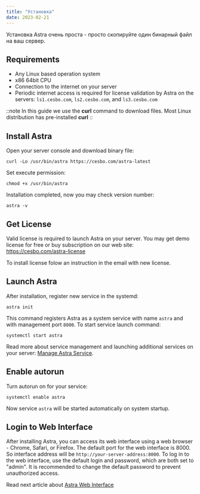 ```yaml
---
title: "Установка"
date: 2023-02-21
---
```


Установка Astra очень проста - просто скопируйте один бинарный файл на ваш сервер.

## Requirements

- Any Linux based operation system
- x86 64bit CPU
- Connection to the internet on your server
- Periodic internet access is required for license validation by Astra on the servers: `ls1.cesbo.com`, `ls2.cesbo.com`, and `ls3.cesbo.com`

::note
In this guide we use the **curl** command to download files. Most Linux distribution has pre-installed **curl**
::

## Install Astra

Open your server console and download binary file:

```
curl -Lo /usr/bin/astra https://cesbo.com/astra-latest
```

Set execute permission:

```
chmod +x /usr/bin/astra
```

Installation completed, now you may check version number:

```
astra -v
```

## Get License

Valid license is required to launch Astra on your server. You may get demo license for free or buy subscription on our web site: https://cesbo.com/astra-license

To install license folow an instruction in the email with new license.

## Launch Astra

After installation, register new service in the systemd:

```
astra init
```

This command registers Astra as a system service with name `astra` and with management port `8000`. To start service launch command:

```
systemctl start astra
```

Read more about service management and launching additional services on your server: [Manage Astra Service](manage-service).

## Enable autorun

Turn autorun on for your service:

```
systemctl enable astra
```

Now service `astra` will be started automatically on system startup.

## Login to Web Interface

After installing Astra, you can access its web interface using a web browser - Chrome, Safari, or Firefox. The default port for the web interface is 8000. So interface address will be `http://your-server-address:8000`.
To log in to the web interface, use the default login and password, which are both set to "admin".  It is recommended to change the default password to prevent unauthorized access.

Read next article about [Astra Web Interface](web-interface)
